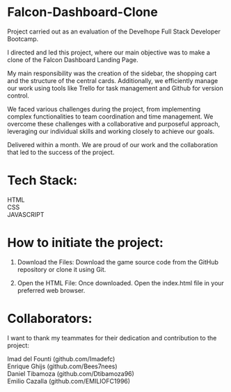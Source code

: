 # Falcon-Dashboard-Clone

Project carried out as an evaluation of the Develhope Full Stack Developer Bootcamp.

I directed and led this project, where our main objective was to make a clone of the Falcon Dashboard Landing Page.

My main responsibility was the creation of the sidebar, the shopping cart and the structure of the central cards. Additionally, we efficiently manage our work using tools like Trello for task management and Github for version control.

We faced various challenges during the project, from implementing complex functionalities to team coordination and time management. We overcome these challenges with a collaborative and purposeful approach, leveraging our individual skills and working closely to achieve our goals.

Delivered within a month. We are proud of our work and the collaboration that led to the success of the project.

# Tech Stack: 
  HTML </br>
  CSS  </br>
  JAVASCRIPT </br>

# How to initiate the project:

  1) Download the Files:
     Download the game source code from the GitHub repository or clone it using Git.

  2) Open the HTML File:
     Once downloaded. Open the index.html file in your preferred web browser.

# Collaborators:

I want to thank my teammates for their dedication and contribution to the project:

Imad del Founti (github.com/Imadefc) </br>
Enrique Ghijs (github.com/Bees7nees) </br>
Daniel Tibamoza (github.com/Dtibamoza96) </br>
Emilio Cazalla (github.com/EMILIOFC1996) </br>
